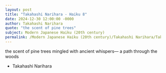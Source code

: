 ```yaml
---
layout: post
title: "Takahashi Narihara - Haiku 8"
date: 2024-12-30 12:00:00 -0000
author: Takahashi Narihara
quote: "the scent of pine trees"
subject: Modern Japanese Haiku (20th century)
permalink: /Modern Japanese Haiku (20th century)/Takahashi Narihara/Takahashi Narihara - Haiku 8
---
```


the scent of pine trees
mingled with ancient whispers—
a path through the woods

- Takahashi Narihara
